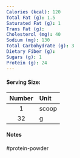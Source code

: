 ```yaml
---
Calories (kcal): 120
Total Fat (g): 1.5
Saturated Fat (g): 1
Trans Fat (g):
Cholesterol (mg): 40
Sodium (mg): 130
Total Carbohydrate (g): 3
Dietary Fiber (g):
Sugars (g): 1
Protein (g): 24
---
```

#### Serving Size:

| Number | Unit  |
| :----: | :---- |
|   1    | scoop |
|   32   | g     |
#### Notes

#protein-powder